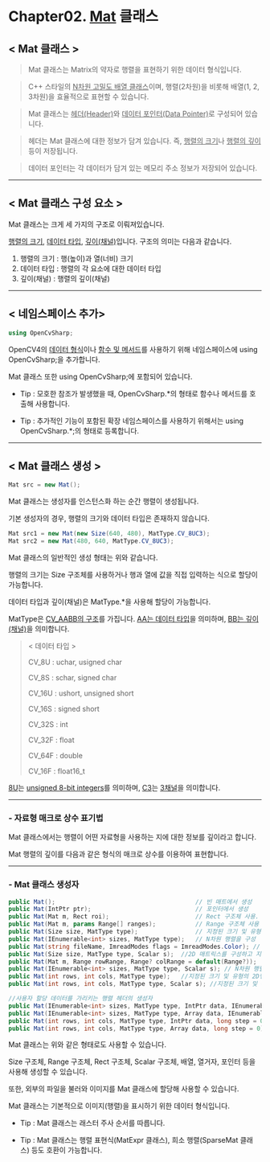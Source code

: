 # **Chapter02. <u>Mat</u> 클래스**

## < Mat 클래스 >
> Mat 클래스는 Matrix의 약자로 행렬을 표현하기 위한 데이터 형식입니다.

> C++ 스타일의 <u>N차원 고밀도 배열 클래스</u>이며, 행렬(2차원)을 비롯해 배열(1, 2, 3차원)을 효율적으로 표현할 수 있습니다.

> Mat 클래스는 <u>헤더(Header)</u>와 <u>데이터 포인터(Data Pointer)</u>로 구성되어 있습니다.

> 헤더는 Mat 클래스에 대한 정보가 담겨 있습니다. 즉, <u>행렬의 크기</u>나 <u>행렬의 깊이</u> 등이 저장됩니다.

> 데이터 포인터는 각 데이터가 담겨 있는 메모리 주소 정보가 저장되어 있습니다.

***

## < Mat 클래스 구성 요소 >
Mat 클래스는 크게 세 가지의 구조로 이뤄져있습니다.

<u>행렬의 크기</u>, <u>데이터 타입</u>, <u>깊이(채널)</u>입니다. 구조의 의미는 다음과 같습니다.
1. 행렬의 크기 : 행(높이)과 열(너비) 크기
2. 데이터 타입 : 행렬의 각 요소에 대한 데이터 타입
3. 깊이(채널) : 행렬의 깊이(채널)

***

## < 네임스페이스 추가>
```C#
using OpenCvSharp;  
```
OpenCV4의 <u>데이터 형식</u>이나 <u>함수 및 메서드</u>를 사용하기 위해 네임스페이스에 using OpenCvSharp;을 추가합니다.

Mat 클래스 또한 using OpenCvSharp;에 포함되어 있습니다.

+ Tip : 모호한 참조가 발생했을 때, OpenCvSharp.*의 형태로 함수나 메서드를 호출해 사용합니다.

+ Tip : 추가적인 기능이 포함된 확장 네임스페이스를 사용하기 위해서는 using OpenCvSharp.*;의 형태로 등록합니다.

***

## < Mat 클래스 생성 >
```C#
Mat src = new Mat();
```
Mat 클래스는 생성자를 인스턴스화 하는 순간 행렬이 생성됩니다.

기본 생성자의 경우, 행렬의 크기와 데이터 타입은 존재하지 않습니다.

```C#
Mat src1 = new Mat(new Size(640, 480), MatType.CV_8UC3);
Mat src2 = new Mat(480, 640, MatType.CV_8UC3);
```

Mat 클래스의 일반적인 생성 형태는 위와 같습니다.

행렬의 크기는 Size 구조체를 사용하거나 행과 열에 값을 직접 입력하는 식으로 할당이 가능합니다.

데이터 타입과 깊이(채널)은 MatType.*을 사용해 할당이 가능합니다.

MatType은 <u>CV_AABB의 구조</u>를 가집니다. <u>AA는 데이터 타입</u>을 의미하며, <u>BB는 깊이(채널)</u>을 의미합니다.
> < 데이터 타입 >
>
>CV_8U : uchar, usigned char
>
>CV_8S : schar, signed char
>
>CV_16U : ushort, unsigned short
>
>CV_16S : signed short
>
>CV_32S : int
>
>CV_32F : float
>
>CV_64F : double
>
>CV_16F : float16_t


<u>8U</u>는 <u>unsigned 8-bit integers</u>를 의미하며, <u>C3</u>는 <u>3채널</u>을 의미합니다.

***
### - 자료형 매크로 상수 표기법 
Mat 클래스에서는 행렬이 어떤 자료형을 사용하는 지에 대한 정보를 깊이라고 합니다.

Mat 행렬의 깊이를 다음과 같은 형식의 매크로 상수를 이용하여 표현합니다.



***

### - Mat 클래스 생성자

```C#
public Mat();                                       // 빈 매트에서 생성
public Mat(IntPtr ptr);                             // 포인터에서 생성
public Mat(Mat m, Rect roi);                        // Rect 구조체 사용.
public Mat(Mat m, params Range[] ranges);           // Range 구조체 사용
public Mat(Size size, MatType type);                // 지정된 크기 및 유형의 2D 행렬 구성
public Mat(IEnumerable<int> sizes, MatType type);   // N차원 행렬을 구성
public Mat(string fileName, ImreadModes flags = ImreadModes.Color); // 파일에서 이미지 로드
public Mat(Size size, MatType type, Scalar s);  //2D 매트릭스를 구성하고 지정된 스칼라 값으로 채움
public Mat(Mat m, Range rowRange, Range? colRange = default(Range?));   
public Mat(IEnumerable<int> sizes, MatType type, Scalar s); // N차원 행렬 구성
public Mat(int rows, int cols, MatType type);   //지정된 크기 및 유형의 2D행렬을 구성.
public Mat(int rows, int cols, MatType type, Scalar s); //지정된 크기 및 유형의 2D행렬 구성후 scalar로 채움

//사용자 할당 데이터를 가리키는 행렬 헤더의 생성자
public Mat(IEnumerable<int> sizes, MatType type, IntPtr data, IEnumerable<long> steps = null);
public Mat(IEnumerable<int> sizes, MatType type, Array data, IEnumerable<long> steps = null);
public Mat(int rows, int cols, MatType type, IntPtr data, long step = 0);
public Mat(int rows, int cols, MatType type, Array data, long step = 0);
```
Mat 클래스는 위와 같은 형태로도 사용할 수 있습니다.

Size 구조체, Range 구조체, Rect 구조체, Scalar 구조체, 배열, 열거자, 포인터 등을 사용해 생성할 수 있습니다.

또한, 외부의 파일을 불러와 이미지를 Mat 클래스에 할당해 사용할 수 있습니다.

Mat 클래스는 기본적으로 이미지(행렬)을 표시하기 위한 데이터 형식입니다.

+ Tip : Mat 클래스는 래스터 주사 순서를 따릅니다.

+ Tip : Mat 클래스는 행렬 표현식(MatExpr 클래스), 희소 행렬(SparseMat 클래스) 등도 호환이 가능합니다.